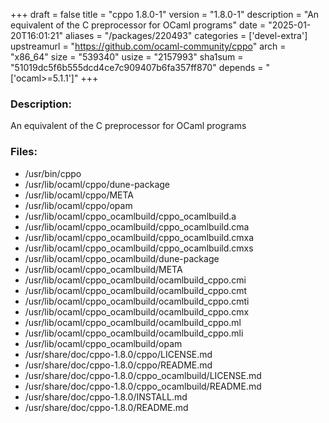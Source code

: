 +++
draft = false
title = "cppo 1.8.0-1"
version = "1.8.0-1"
description = "An equivalent of the C preprocessor for OCaml programs"
date = "2025-01-20T16:01:21"
aliases = "/packages/220493"
categories = ['devel-extra']
upstreamurl = "https://github.com/ocaml-community/cppo"
arch = "x86_64"
size = "539340"
usize = "2157993"
sha1sum = "51019dc5f6b555dcd4ce7c909407b6fa357ff870"
depends = "['ocaml>=5.1.1']"
+++
### Description: 
An equivalent of the C preprocessor for OCaml programs

### Files: 
* /usr/bin/cppo
* /usr/lib/ocaml/cppo/dune-package
* /usr/lib/ocaml/cppo/META
* /usr/lib/ocaml/cppo/opam
* /usr/lib/ocaml/cppo_ocamlbuild/cppo_ocamlbuild.a
* /usr/lib/ocaml/cppo_ocamlbuild/cppo_ocamlbuild.cma
* /usr/lib/ocaml/cppo_ocamlbuild/cppo_ocamlbuild.cmxa
* /usr/lib/ocaml/cppo_ocamlbuild/cppo_ocamlbuild.cmxs
* /usr/lib/ocaml/cppo_ocamlbuild/dune-package
* /usr/lib/ocaml/cppo_ocamlbuild/META
* /usr/lib/ocaml/cppo_ocamlbuild/ocamlbuild_cppo.cmi
* /usr/lib/ocaml/cppo_ocamlbuild/ocamlbuild_cppo.cmt
* /usr/lib/ocaml/cppo_ocamlbuild/ocamlbuild_cppo.cmti
* /usr/lib/ocaml/cppo_ocamlbuild/ocamlbuild_cppo.cmx
* /usr/lib/ocaml/cppo_ocamlbuild/ocamlbuild_cppo.ml
* /usr/lib/ocaml/cppo_ocamlbuild/ocamlbuild_cppo.mli
* /usr/lib/ocaml/cppo_ocamlbuild/opam
* /usr/share/doc/cppo-1.8.0/cppo/LICENSE.md
* /usr/share/doc/cppo-1.8.0/cppo/README.md
* /usr/share/doc/cppo-1.8.0/cppo_ocamlbuild/LICENSE.md
* /usr/share/doc/cppo-1.8.0/cppo_ocamlbuild/README.md
* /usr/share/doc/cppo-1.8.0/INSTALL.md
* /usr/share/doc/cppo-1.8.0/README.md
